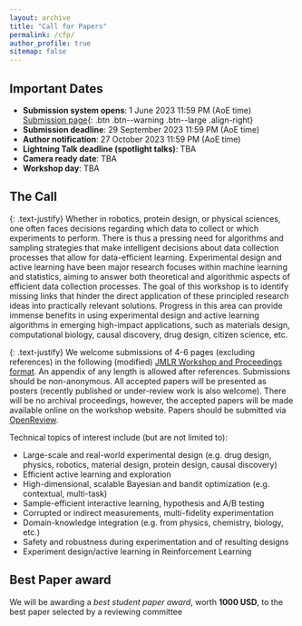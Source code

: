 ```yaml
---
layout: archive
title: "Call for Papers"
permalink: /cfp/
author_profile: true
sitemap: false
---
```


Important Dates
----------------
* **Submission system opens**: 1 June 2023 11:59 PM (AoE time)  [Submission page](https://todo.com){: .btn .btn--warning .btn--large .align-right}
* **Submission deadline**: 29 September 2023 11:59 PM (AoE time)
* **Author notification**: 27 October 2023  11:59 PM (AoE time)
* **Lightning Talk deadline (spotlight talks)**: TBA
* **Camera ready date**: TBA
* **Workshop day**: TBA

The Call
---------

{: .text-justify}
Whether in robotics, protein design, or physical sciences, one often faces decisions regarding which data to collect or which experiments to perform. There is thus a pressing need for algorithms and sampling strategies that make intelligent decisions about data collection processes that allow for data-efficient learning. Experimental design and active learning have been major research focuses within machine learning and statistics, aiming to answer both theoretical and algorithmic aspects of efficient data collection processes. The goal of this workshop is to identify missing links that hinder the direct application of these principled research ideas into practically relevant solutions. Progress in this area can provide immense benefits in using experimental design and active learning algorithms in emerging high-impact applications, such as materials design, computational biology, causal discovery, drug design, citizen science, etc.

{: .text-justify}
We welcome submissions of 4-6 pages (excluding references) in the following (modified) [JMLR Workshop and Proceedings format](https://realworldml.github.io/icml2023/files/author-package.zip). An appendix of any length is allowed after references. Submissions should be non-anonymous. All accepted papers will be presented as posters (recently published or under-review work is also welcome). There will be no archival proceedings, however, the accepted papers will be made available online on the workshop website. Papers should be submitted via [OpenReview](https://todo.com).

Technical topics of interest include (but are not limited to):
- Large-scale and real-world experimental design
(e.g. drug design, physics, robotics, material design, protein design, causal discovery)
- Efficient active learning and exploration
- High-dimensional, scalable Bayesian and bandit optimization (e.g. contextual, multi-task)
- Sample-efficient interactive learning, hypothesis and A/B testing
- Corrupted or indirect measurements, multi-fidelity experimentation
- Domain-knowledge integration (e.g. from physics, chemistry, biology, etc.)
- Safety and robustness during experimentation and of resulting designs
- Experiment design/active learning in Reinforcement Learning


Best Paper award
---------
We will be awarding a *best student paper award*, worth **1000 USD**, to the best paper selected by a reviewing committee
